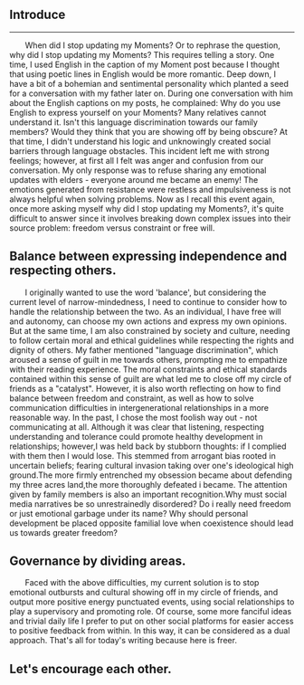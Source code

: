 ## Introduce
---
&#160; &#160; &#160; &#160;When did I stop updating my Moments? Or to rephrase the question, why did I stop updating my Moments? This requires telling a story. One time, I used English in the caption of my Moment post because I thought that using poetic lines in English would be more romantic. Deep down, I have a bit of a bohemian and sentimental personality which planted a seed for a conversation with my father later on. During one conversation with him about the English captions on my posts, he complained: Why do you use English to express yourself on your Moments? Many relatives cannot understand it. Isn't this language discrimination towards our family members? Would they think that you are showing off by being obscure? At that time, I didn't understand his logic and unknowingly created social barriers through language obstacles. This incident left me with strong feelings; however, at first all I felt was anger and confusion from our conversation. My only response was to refuse sharing any emotional updates with elders - everyone around me became an enemy! The emotions generated from resistance were restless and impulsiveness is not always helpful when solving problems. Now as I recall this event again, once more asking myself why did I stop updating my Moments?, it's quite difficult to answer since it involves breaking down complex issues into their source problem: freedom versus constraint or free will.

## Balance between expressing independence and respecting others.
&#160; &#160; &#160; &#160;I originally wanted to use the word 'balance', but considering the current level of narrow-mindedness, I need to continue to consider how to handle the relationship between the two. As an individual, I have free will and autonomy, can choose my own actions and express my own opinions. But at the same time, I am also constrained by society and culture, needing to follow certain moral and ethical guidelines while respecting the rights and dignity of others. My father mentioned "language discrimination", which aroused a sense of guilt in me towards others, prompting me to empathize with their reading experience. The moral constraints and ethical standards contained within this sense of guilt are what led me to close off my circle of friends as a "catalyst". However, it is also worth reflecting on how to find balance between freedom and constraint, as well as how to solve communication difficulties in intergenerational relationships in a more reasonable way. In the past, I chose the most foolish way out - not communicating at all. Although it was clear that listening, respecting understanding and tolerance could promote healthy development in relationships; however,I was held back by stubborn thoughts: if I complied with them then I would lose. This stemmed from arrogant bias rooted in uncertain beliefs; fearing cultural invasion taking over one's ideological high ground.The more firmly entrenched my obsession became about defending my three acres land,the more thoroughly defeated i became. The attention given by family members is also an important recognition.Why must social media narratives be so unrestrainedly disordered? Do i really need freedom or just emotional garbage under its name? Why should personal development be placed opposite familial love when coexistence should lead us towards greater freedom?

## Governance by dividing areas. 
&#160; &#160; &#160; &#160;Faced with the above difficulties, my current solution is to stop emotional outbursts and cultural showing off in my circle of friends, and output more positive energy punctuated events, using social relationships to play a supervisory and promoting role. Of course, some more fanciful ideas and trivial daily life I prefer to put on other social platforms for easier access to positive feedback from within. In this way, it can be considered as a dual approach. That's all for today's writing because here is freer.

## Let's encourage each other.